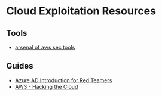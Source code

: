 # Cloud Exploitation Resources

## Tools
* [arsenal of aws sec tools](https://github.com/toniblyx/my-arsenal-of-aws-security-tools)

## Guides
* [Azure AD Introduction for Red Teamers](https://www.synacktiv.com/en/publications/azure-ad-introduction-for-red-teamers.html)
* [AWS - Hacking the Cloud](https://hackingthe.cloud/aws/)